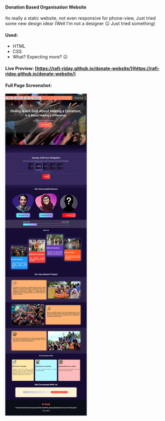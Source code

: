 #### Donation Based Organisation Website
Its really a static website, not even responsive for phone-view, Just tried some new design idear (Well I'm not a designer 😐 Just tried something)
#### Used:
- HTML
- CSS
- What? Expecting more? 😐
#### Live Preview: [https://rafi-riday.github.io/donate-website/](https://rafi-riday.github.io/donate-website/)
#### Full Page Screenshot:
![Full Page Screenshot](./full_page_ss.png "Full Page Screenshot")
